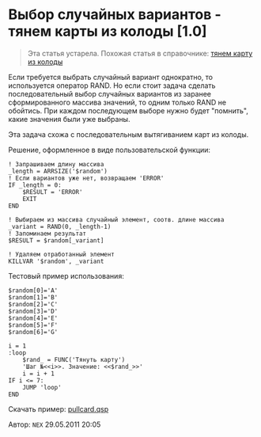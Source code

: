 # Выбор случайных вариантов - тянем карты из колоды [1.0]
<!-- [:informarch_randomizer] -->

> Эта статья устарела. Похожая статья в справочнике: [тянем карту из колоды](https://aleksversus.github.io/howdo_faq/pages/tjanem_kartu_iz_kolody_0141.html) 

Если требуется выбрать случайный вариант однократно, то используется оператор RAND. Но если стоит задача сделать последовательный выбор случайных вариантов из заранее сформированного массива значений, то одним только RAND не обойтись. При каждом последующем выборе нужно будет "помнить", какие значения были уже выбраны.

Эта задача схожа с последовательным вытягиванием карт из колоды.

Решение, оформленное в виде пользовательской функции:

```qsp
! Запрашиваем длину массива
_length = ARRSIZE('$random')
! Если вариантов уже нет, возвращаем 'ERROR'
IF _length = 0:
    $RESULT = 'ERROR'
    EXIT
END

! Выбираем из массива случайный элемент, соотв. длине массива
_variant = RAND(0, _length-1)
! Запоминаем результат
$RESULT = $random[_variant]

! Удаляем отработанный элемент
KILLVAR '$random', _variant
```

Тестовый пример использования:

```qsp
$random[0]='A'
$random[1]='B'
$random[2]='C'
$random[3]='D'
$random[4]='E'
$random[5]='F'
$random[6]='G'

i = 1
:loop
    $rand_ = FUNC('Тянуть карту')
    'Шаг №<<i>>. Значение: <<$rand_>>'
    i = i + 1
IF i <= 7:
    JUMP 'loop'
END
```

Скачать пример: [pullcard.qsp](https://qsp.org/attachments/pullcard.qsp)

Автор: `NEX`
29.05.2011 20:05
